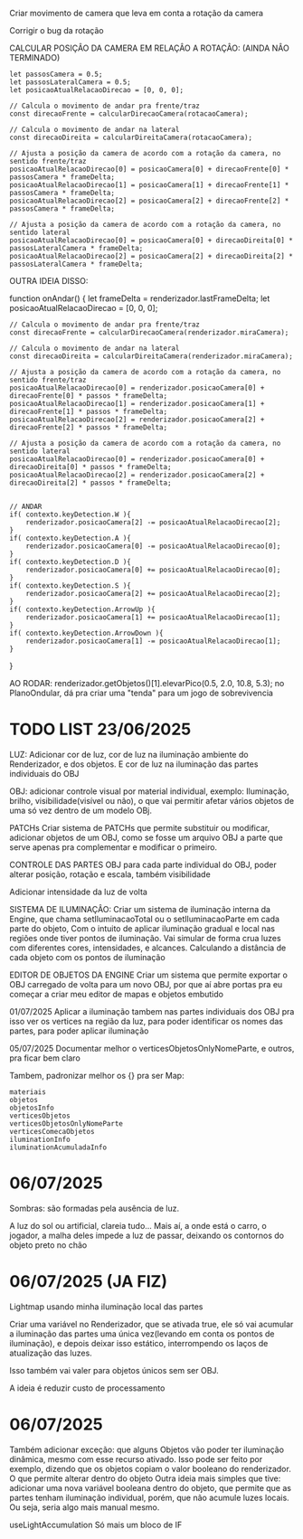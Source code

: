 Criar movimento de camera que leva em conta a rotação da camera

Corrigir o bug da rotação


CALCULAR POSIÇÂO DA CAMERA EM RELAÇÂO A ROTAÇÂO:
(AINDA NÂO TERMINADO)

    let passosCamera = 0.5;
    let passosLateralCamera = 0.5;
    let posicaoAtualRelacaoDirecao = [0, 0, 0];

    // Calcula o movimento de andar pra frente/traz
    const direcaoFrente = calcularDirecaoCamera(rotacaoCamera);
    
    // Calcula o movimento de andar na lateral
    const direcaoDireita = calcularDireitaCamera(rotacaoCamera);
    
    // Ajusta a posição da camera de acordo com a rotação da camera, no sentido frente/traz
    posicaoAtualRelacaoDirecao[0] = posicaoCamera[0] + direcaoFrente[0] * passosCamera * frameDelta;
    posicaoAtualRelacaoDirecao[1] = posicaoCamera[1] + direcaoFrente[1] * passosCamera * frameDelta;
    posicaoAtualRelacaoDirecao[2] = posicaoCamera[2] + direcaoFrente[2] * passosCamera * frameDelta;

    // Ajusta a posição da camera de acordo com a rotação da camera, no sentido lateral
    posicaoAtualRelacaoDirecao[0] = posicaoCamera[0] + direcaoDireita[0] * passosLateralCamera * frameDelta;
    posicaoAtualRelacaoDirecao[2] = posicaoCamera[2] + direcaoDireita[2] * passosLateralCamera * frameDelta;

OUTRA IDEIA DISSO:

function onAndar()
{
    let frameDelta = renderizador.lastFrameDelta;
    let posicaoAtualRelacaoDirecao = [0, 0, 0];

    // Calcula o movimento de andar pra frente/traz
    const direcaoFrente = calcularDirecaoCamera(renderizador.miraCamera);
    
    // Calcula o movimento de andar na lateral
    const direcaoDireita = calcularDireitaCamera(renderizador.miraCamera);
    
    // Ajusta a posição da camera de acordo com a rotação da camera, no sentido frente/traz
    posicaoAtualRelacaoDirecao[0] = renderizador.posicaoCamera[0] + direcaoFrente[0] * passos * frameDelta;
    posicaoAtualRelacaoDirecao[1] = renderizador.posicaoCamera[1] + direcaoFrente[1] * passos * frameDelta;
    posicaoAtualRelacaoDirecao[2] = renderizador.posicaoCamera[2] + direcaoFrente[2] * passos * frameDelta;

    // Ajusta a posição da camera de acordo com a rotação da camera, no sentido lateral
    posicaoAtualRelacaoDirecao[0] = renderizador.posicaoCamera[0] + direcaoDireita[0] * passos * frameDelta;
    posicaoAtualRelacaoDirecao[2] = renderizador.posicaoCamera[2] + direcaoDireita[2] * passos * frameDelta;


    // ANDAR 
    if( contexto.keyDetection.W ){
        renderizador.posicaoCamera[2] -= posicaoAtualRelacaoDirecao[2];
    }
    if( contexto.keyDetection.A ){
        renderizador.posicaoCamera[0] -= posicaoAtualRelacaoDirecao[0];
    }
    if( contexto.keyDetection.D ){
        renderizador.posicaoCamera[0] += posicaoAtualRelacaoDirecao[0];
    }
    if( contexto.keyDetection.S ){
        renderizador.posicaoCamera[2] += posicaoAtualRelacaoDirecao[2];
    }
    if( contexto.keyDetection.ArrowUp ){
        renderizador.posicaoCamera[1] += posicaoAtualRelacaoDirecao[1];
    }
    if( contexto.keyDetection.ArrowDown ){
        renderizador.posicaoCamera[1] -= posicaoAtualRelacaoDirecao[1];
    }
}

AO RODAR: renderizador.getObjetos()[1].elevarPico(0.5, 2.0, 10.8, 5.3); no PlanoOndular, dá pra criar uma "tenda" para um jogo de sobrevivencia



# TODO LIST 23/06/2025
LUZ:
Adicionar cor de luz, cor de luz na iluminação ambiente do Renderizador, e dos objetos. E cor de luz na iluminação das partes individuais do OBJ 

OBJ:
adicionar controle visual por material individual, exemplo:
Iluminação, brilho, visibilidade(visível ou não), o que vai permitir afetar vários objetos de uma só vez dentro de um modelo OBj.

PATCHs
Criar sistema de PATCHs que permite substituir ou modificar, adicionar objetos de um OBJ, como se fosse um arquivo OBJ a parte que serve apenas pra complementar e modificar o primeiro.

CONTROLE DAS PARTES OBJ
para cada parte individual do OBJ, poder alterar posição, rotação e escala, também visibilidade

Adicionar intensidade da luz de volta


SISTEMA DE ILUMINAÇÂO:
Criar um sistema de iluminação interna da Engine, que chama setIluminacaoTotal ou o setIluminacaoParte em cada parte do objeto, 
Com o intuito de aplicar iluminação gradual e local nas regiões onde tiver pontos de iluminação. Vai simular de forma crua luzes com diferentes cores, intensidades, e alcances. Calculando a distância de cada objeto com os pontos de iluminação


EDITOR DE OBJETOS DA ENGINE
Criar um sistema que permite exportar o OBJ carregado de volta para um novo OBJ, por que aí abre portas pra eu começar a criar meu editor de mapas e objetos embutido


01/07/2025
Aplicar a iluminação tambem nas partes individuais dos OBJ 
pra isso ver os vertices na região da luz, para poder identificar os nomes das partes, para poder aplicar iluminação

05/07/2025
Documentar melhor o verticesObjetosOnlyNomeParte, e outros, pra ficar bem claro

Tambem, padronizar melhor os {} pra ser Map:

    materiais
    objetos
    objetosInfo
    verticesObjetos
    verticesObjetosOnlyNomeParte
    verticesComecaObjetos
    iluminationInfo
    iluminationAcumuladaInfo



# 06/07/2025
Sombras: são formadas pela ausência de luz.

A luz do sol ou artificial, clareia tudo... Mais aí, a onde está o carro, o jogador, a malha deles impede a luz de passar, deixando os contornos do objeto preto no chão

# 06/07/2025 (JA FIZ)
Lightmap usando minha iluminação local das partes 

Criar uma variável no Renderizador, que se ativada true, ele só vai acumular a iluminação das partes uma única vez(levando em conta os pontos de iluminação), e depois deixar isso estático, interrompendo os laços de atualização das luzes.

Isso também vai valer para objetos únicos sem ser OBJ.

A ideia é reduzir custo de processamento


# 06/07/2025 
Também adicionar exceção: que alguns Objetos vão poder ter iluminação dinâmica, mesmo com esse recurso ativado.
Isso pode ser feito por exemplo, dizendo que os objetos copiam o valor booleano do renderizador. O que permite alterar dentro do objeto
Outra ideia mais simples que tive: adicionar uma nova variável booleana dentro do objeto, que permite que as partes tenham iluminação individual, porém, que não acumule luzes locais. Ou seja, seria algo mais manual mesmo.

useLightAccumulation
Só mais um bloco de IF
